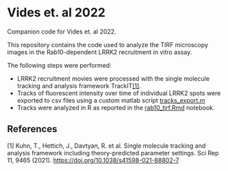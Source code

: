 # Vides et. al 2022
Companion code for Vides et. al 2022.

This repository contains the code used to analyze the TIRF microscopy images in the Rab10-dependent LRRK2 recruitment in vitro assay.

The following steps were performed:
- LRRK2 recruitment movies were processed with the single molecule tracking and analysis framework TrackIT[[1]](#1). 
- Tracks of fluorescent intensity over time of individual LRRK2 spots were exported to csv files using a custom matlab script [tracks_export.m](tracks_export.m)
- Tracks were analyzed in R as reported in the [rab10_tirf.Rmd](Rmd/rab10_tirf.md) notebook.

## References
<a id="1">[1]</a> 
Kuhn, T., Hettich, J., Davtyan, R. et al. 
Single molecule tracking and analysis framework including theory-predicted parameter settings. Sci Rep 11, 9465 (2021). 
https://doi.org/10.1038/s41598-021-88802-7

